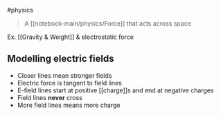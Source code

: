#physics

> A [[notebook-main/physics/Force]] that acts across space

Ex. [[Gravity & Weight]] & electrostatic force

## Modelling electric fields
- Closer lines mean stronger fields
- Electric force is tangent to field lines
- E-field lines start at positive [[charge]]s and end at negative charges
- Field lines **never** cross
- More field lines means more charge